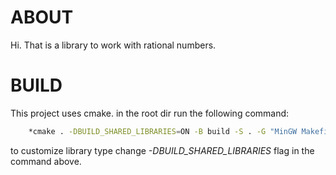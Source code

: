 # ABOUT
Hi. That is a library to work with rational numbers.

# BUILD
This project uses cmake. in the root dir run the following command:
```bash
	*cmake . -DBUILD_SHARED_LIBRARIES=ON -B build -S . -G "MinGW Makefiles"; if($?) {cmake --build .\build} 
```
to customize library type change *-DBUILD_SHARED_LIBRARIES* flag in the command above.